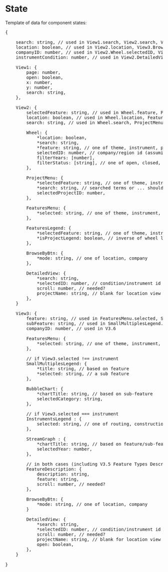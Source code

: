 # State

Template of data for component states:

<pre>
{
    
    search: string, // used in View1.search, View2.search, View3.DetailedView.search
    location: boolean, // used in View2.location, View3.BrowseByBtn.mode
    companyID: number, // used in View2.Wheel.selectedID, View3.companyID
    instrumentCondition: number, // used in View2.DetailedView.selectedID, View3.DetailedView.selectedID
    
    View1: {
        page: number,
        open: boolean,
        x: number,
        y: number,
        search: string,
    },
    
    View2: {
        selectedFeature: string, // used in Wheel.feature, ProjectMenu.selectedFeature, FeaturesMenu.selected, FeaturesLegend.selectedFeature
        location: boolean, // used in Wheel.location, FeaturesLegend.isProjectLegend, BrowseByBtn.location
        search: string, // used in Wheel.search, ProjectMenu.search, DetailedView.search
        
        Wheel: {
            *location: boolean,
            *search: string,
            *feature: string, // one of theme, instrument, phase, type, status, filing (only needed for location to determine charts in location)
            selectedID: number, // company/region id (assuming region id is a number)
            filterYears: [number],
            filterStatus: [string], // one of open, closed, canceled, draft?
        },
        
        ProjectMenu: {
            *selectedFeature: string, // one of theme, instrument, phase, type, status, filing
            *search: string, // searched terms or ... should be highlighted if possible
            selectedProjectID: number,
        },
        
        FeaturesMenu: {
            *selected: string, // one of theme, instrument, phase, type, status, filing
        },
        
        FeaturesLegend: {
            *selectedFeature: string, // one of theme, instrument, phase, type, status, filing
            *isProjectLegend: boolean, // inverse of wheel location boolean
        },
        
        BrowseByBtn: {
            *mode: string, // one of location, company
        },
        
        DetailedView: {
            *search: string,
            *selectedID: number, // condition/instrument id
            scroll: number, // needed?
            projectName: string, // blank for location view
        },
    }

    View3: {
        feature: string, // used in FeaturesMenu.selected, SmallMultiplesLegend.title
        subFeature: string, // used in SmallMultiplesLegend.selected, StreamGraph.chartTitle, InstrumentsLegend.selected, BubbleChart.chartTitle
        companyID: number, // used in V3.6
        
        FeaturesMenu: {
            *selected: string, // one of theme, instrument, phase, type, status, filing
        },
        
        // if View3.selected !== instrument
        SmallMultiplesLegend: {
            *title: string, // based on feature
            *selected: string, // a sub feature
        },

        BubbleChart: {
            *chartTitle: string, // based on sub-feature
            selectedCategory: string,
        },

        // if View3.selected === instrument
        InstrumentsLegend : {
            selected: string, // one of routing, construction, opening, abandonment, safety, tariffs, misc (misc might be blank)
        },

        StreamGraph : {
            *chartTitle: string, // based on feature/sub-feature
            selectedYear: number,
        },

        // in both cases (including V3.5 Feature Types Description)
        FeatureDescription: {
            description: string,
            feature: string,
            scroll: number, // needed?
        },

        BrowseByBtn: {
            *mode: string, // one of location, company
        }
        
        DetailedView: {
            *search: string,
            *selectedID: number, // condition/instrument id
            scroll: number, // needed?
            projectName: string, // blank for location view
            open: boolean,
        },
    }
    
}
</pre>

